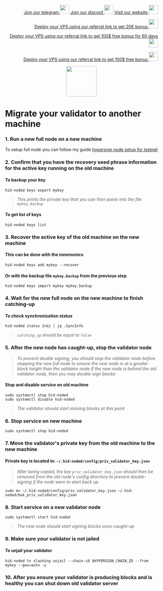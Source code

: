 <p style="font-size:14px" align="right">
<a href="https://t.me/kjnotes" target="_blank">Join our telegram <img src="https://user-images.githubusercontent.com/50621007/183283867-56b4d69f-bc6e-4939-b00a-72aa019d1aea.png" width="30"/></a>
<a href="https://discord.gg/JqQNcwff2e" target="_blank">Join our discord <img src="https://user-images.githubusercontent.com/50621007/176236430-53b0f4de-41ff-41f7-92a1-4233890a90c8.png" width="30"/></a>
<a href="https://kjnodes.com/" target="_blank">Visit our website <img src="https://user-images.githubusercontent.com/50621007/168689709-7e537ca6-b6b8-4adc-9bd0-186ea4ea4aed.png" width="30"/></a>
</p>

<p style="font-size:14px" align="right">
<a href="https://hetzner.cloud/?ref=y8pQKS2nNy7i" target="_blank">Deploy your VPS using our referral link to get 20€ bonus <img src="https://user-images.githubusercontent.com/50621007/174612278-11716b2a-d662-487e-8085-3686278dd869.png" width="30"/></a>
</p>
<p style="font-size:14px" align="right">
<a href="https://m.do.co/c/17b61545ca3a" target="_blank">Deploy your VPS using our referral link to get 100$ free bonus for 60 days <img src="https://user-images.githubusercontent.com/50621007/183284313-adf81164-6db4-4284-9ea0-bcb841936350.png" width="30"/></a>
</p>
<p style="font-size:14px" align="right">
<a href="https://www.vultr.com/?ref=7418642" target="_blank">Deploy your VPS using our referral link to get 100$ free bonus <img src="https://user-images.githubusercontent.com/50621007/183284971-86057dc2-2009-4d40-a1d4-f0901637033a.png" width="30"/></a>
</p>

<p align="center">
  <img height="100" height="auto" src="https://user-images.githubusercontent.com/50621007/189590189-369a8e4d-97a6-4c1e-97cc-6a9586c3697e.png">
</p>

# Migrate your validator to another machine

### 1. Run a new full node on a new machine
To setup full node you can follow my guide [hypersign node setup for testnet](https://github.com/kj89/testnet_manuals/blob/main/hypersign/README.md)

### 2. Confirm that you have the recovery seed phrase information for the active key running on the old machine

#### To backup your key
```
hid-noded keys export mykey
```
> _This prints the private key that you can then paste into the file `mykey.backup`_

#### To get list of keys
```
hid-noded keys list
```

### 3. Recover the active key of the old machine on the new machine

#### This can be done with the mnemonics
```
hid-noded keys add mykey --recover
```

#### Or with the backup file `mykey.backup` from the previous step
```
hid-noded keys import mykey mykey.backup
```

### 4. Wait for the new full node on the new machine to finish catching-up

#### To check synchronization status
```
hid-noded status 2>&1 | jq .SyncInfo
```
> _`catching_up` should be equal to `false`_

### 5. After the new node has caught-up, stop the validator node

> _To prevent double signing, you should stop the validator node before stopping the new full node to ensure the new node is at a greater block height than the validator node_
> _If the new node is behind the old validator node, then you may double-sign blocks_

#### Stop and disable service on old machine
```
sudo systemctl stop hid-noded
sudo systemctl disable hid-noded
```
> _The validator should start missing blocks at this point_

### 6. Stop service on new machine
```
sudo systemctl stop hid-noded
```

### 7. Move the validator's private key from the old machine to the new machine
#### Private key is located in: `~/.hid-noded/config/priv_validator_key.json`

> _After being copied, the key `priv_validator_key.json` should then be removed from the old node's config directory to prevent double-signing if the node were to start back up_
```
sudo mv ~/.hid-noded/config/priv_validator_key.json ~/.hid-noded/bak_priv_validator_key.json
```

### 8. Start service on a new validator node
```
sudo systemctl start hid-noded
```
> _The new node should start signing blocks once caught-up_

### 9. Make sure your validator is not jailed
#### To unjail your validator
```
hid-noded tx slashing unjail --chain-id $HYPERSIGN_CHAIN_ID --from mykey --gas=auto -y
```

### 10. After you ensure your validator is producing blocks and is healthy you can shut down old validator server
